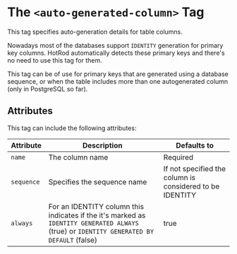 # The `<auto-generated-column>` Tag

This tag specifies auto-generation details for table columns.

Nowadays most of the databases support `IDENTITY` generation for primary key columns. HotRod 
automatically detects these primary keys and there's no need to use this tag for them.

This tag can be of use for primary keys that are generated using a database sequence, or when
the table includes more than one autogenerated column (only in PostgreSQL so far).


## Attributes

This tag can include the following attributes:

| Attribute | Description | Defaults to |
| -- | -- | -- |
| `name` | The column name | Required |
| `sequence` | Specifies the sequence name | If not specified the column is considered to be IDENTITY |
| `always` | For an IDENTITY column this indicates if the it's marked as `IDENTITY GENERATED ALWAYS` (true) or `IDENTITY GENERATED BY DEFAULT` (false) | true |

